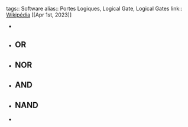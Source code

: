 tags:: Software
alias:: Portes Logiques, Logical Gate, Logical Gates
link:: [Wikipédia](https://en.wikipedia.org/wiki/Logic_gate) 
[[Apr 1st, 2023]]

-
- ## OR
- ## NOR
- ## AND
- ## NAND
-